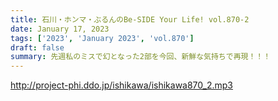 ```yaml
---
title: 石川・ホンマ・ぶるんのBe-SIDE Your Life! vol.870-2
date: January 17, 2023
tags: ['2023', 'January 2023', 'vol.870']
draft: false
summary: 先週私のミスで幻となった2部を今回、新鮮な気持ちで再現！！！
---
```


http://project-phi.ddo.jp/ishikawa/ishikawa870_2.mp3